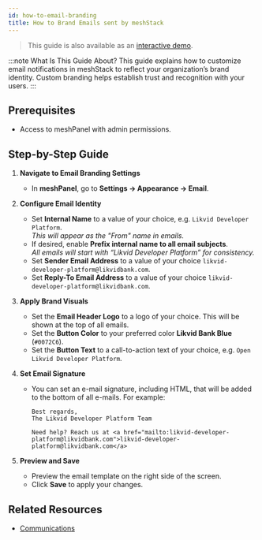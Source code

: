 ```yaml
---
id: how-to-email-branding
title: How to Brand Emails sent by meshStack
---
```


> This guide is also available as an [interactive demo](https://app.storylane.io/share/5jjhgbmxckib).

:::note What Is This Guide About?
This guide explains how to customize email notifications in meshStack to reflect your organization’s brand identity. Custom branding helps establish trust and recognition with your users.
:::

## Prerequisites

- Access to meshPanel with admin permissions.

## Step-by-Step Guide

1. **Navigate to Email Branding Settings**
   - In **meshPanel**, go to **Settings → Appearance → Email**.

2. **Configure Email Identity**
   - Set **Internal Name** to a value of your choice, e.g. `Likvid Developer Platform`.  
     _This will appear as the "From" name in emails._
   - If desired, enable **Prefix internal name to all email subjects**.  
     _All emails will start with “Likvid Developer Platform” for consistency._
   - Set **Sender Email Address** to a value of your choice `likvid-developer-platform@likvidbank.com`.
   - Set **Reply-To Email Address** to  a value of your choice `likvid-developer-platform@likvidbank.com`.

3. **Apply Brand Visuals**
   - Set the **Email Header Logo** to a logo of your choice. This will be shown at the top of all emails.
   - Set the **Button Color** to your preferred color **Likvid Bank Blue** (`#0072C6`).
   - Set the **Button Text** to a call-to-action text of your choice, e.g. `Open Likvid Developer Platform`.

4. **Set Email Signature**
   - You can set an e-mail signature, including HTML, that will be added to the bottom of all e-mails. For example:

     ```text
     Best regards,
     The Likvid Developer Platform Team

     Need help? Reach us at <a href="mailto:likvid-developer-platform@likvidbank.com">likvid-developer-platform@likvidbank.com</a>
     ```

5. **Preview and Save**
   - Preview the email template on the right side of the screen.
   - Click **Save** to apply your changes.

## Related Resources

- [Communications](concepts/communication.md)
